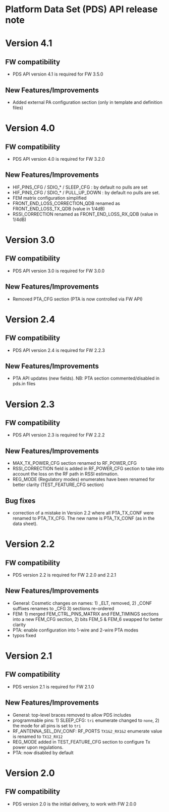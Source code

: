 Platform Data Set (PDS) API release note
====================================
# Version 4.1
## FW compatibility
* PDS API version 4.1 is required for FW 3.5.0

## New Features/Improvements
* Added external PA configuration section (only in template and definition files)

# Version 4.0
## FW compatibility
* PDS API version 4.0 is required for FW 3.2.0

## New Features/Improvements
* HIF_PINS_CFG / SDIO_* / SLEEP_CFG : by default no pulls are set
* HIF_PINS_CFG / SDIO_* / PULL_UP_DOWN : by default no pulls are set.
* FEM matrix configuration simplified
* FRONT_END_LOSS_CORRECTION_QDB renamed as FRONT_END_LOSS_TX_QDB (value in 1/4dB)
* RSSI_CORRECTION renamed as FRONT_END_LOSS_RX_QDB (value in 1/4dB)


# Version 3.0
## FW compatibility
* PDS API version 3.0 is required for FW 3.0.0

## New Features/Improvements
* Removed PTA_CFG section (PTA is now controlled via FW API)


# Version 2.4
## FW compatibility
* PDS API version 2.4 is required for FW 2.2.3

## New Features/Improvements
* PTA API updates (new fields). NB: PTA section commented/disabled in pds.in files


# Version 2.3
## FW compatibility
* PDS API version 2.3 is required for FW 2.2.2

## New Features/Improvements
* MAX_TX_POWER_CFG section renamed to RF_POWER_CFG
* RSSI_CORRECTION field is added in RF_POWER_CFG section to take into account the loss on the RF path in RSSI estimation.
* REG_MODE (Regulatory modes) enumerates have been renamed for better clarity (TEST_FEATURE_CFG section)

## Bug fixes
* correction of a mistake in Version 2.2 where all PTA_TX_CONF were renamed to PTA_TX_CFG. The new name is PTA_TX_CONF (as in the data sheet).


# Version 2.2
## FW compatibility
* PDS version 2.2 is required for FW 2.2.0 and 2.2.1

## New Features/Improvements
* General: Cosmetic changes on names: 1) _ELT, removed, 2) _CONF suffixes renames to _CFG 3) sections re-ordered
* FEM: 1) merged FEM_CTRL_PINS_MATRIX and FEM_TIMINGS sections into a new FEM_CFG section, 2) bits FEM_5 & FEM_6 swapped for better clarity
* PTA: enable configuration into 1-wire and 2-wire PTA modes
* typos fixed


# Version 2.1
## FW compatibility
* PDS version 2.1 is required for FW 2.1.0

## New Features/Improvements
* General: top-level braces removed to allow PDS includes
* programmable pins: 1) SLEEP_CFG: `tri` enumerate changed to `none`, 2) the mode for all pins is set to `tri`
* RF_ANTENNA_SEL_DIV_CONF: RF_PORTS `TX1&2_RX1&2` enumerate value is renamed to `TX12_RX12`
* REG_MODE added in TEST_FEATURE_CFG section to configure Tx power upon regulations.
* PTA: now disabled by default

# Version 2.0
## FW compatibility
* PDS version 2.0 is the initial delivery, to work with FW 2.0.0

